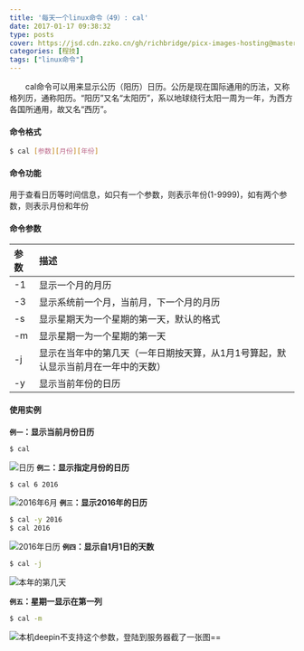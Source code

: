 ```yaml
---
title: '每天一个linux命令（49）: cal'
date: 2017-01-17 09:38:32
type: posts
cover: https://jsd.cdn.zzko.cn/gh/richbridge/picx-images-hosting@master/thumbnail/程技.jpg
categories: [程技]
tags: ["linux命令"]
---
```

　　cal命令可以用来显示公历（阳历）日历。公历是现在国际通用的历法，又称格列历，通称阳历。“阳历”又名“太阳历”，系以地球绕行太阳一周为一年，为西方各国所通用，故又名“西历”。
<!-- more -->
#### 命令格式
```bash
$ cal [参数][月份][年份]
```
#### 命令功能
用于查看日历等时间信息，如只有一个参数，则表示年份(1-9999)，如有两个参数，则表示月份和年份

#### 命令参数
| 参数 | 描述 |
| :- | :- |
| -1 | 显示一个月的月历 |
| -3 | 显示系统前一个月，当前月，下一个月的月历 |
| -s | 显示星期天为一个星期的第一天，默认的格式 |
| -m | 显示星期一为一个星期的第一天 |
| -j | 显示在当年中的第几天（一年日期按天算，从1月1号算起，默认显示当前月在一年中的天数） |
| -y | 显示当前年份的日历 |

#### 使用实例
**`例一`：显示当前月份日历**
```bash
$ cal
```
![日历](http://oncj6b2vl.bkt.clouddn.com/Fo959HUHU7DyFEaargV5_4n6nsNi.png)
**`例二`：显示指定月份的日历**
```bash
$ cal 6 2016
```
![2016年6月](http://oncj6b2vl.bkt.clouddn.com/Fhjcoswylnxplt5CjFHlfb55va4M.png)
**`例三`：显示2016年的日历**
```bash
$ cal -y 2016
$ cal 2016
```
![2016年日历](http://oncj6b2vl.bkt.clouddn.com/Fnloz8dl1VKyVgn32hjCM0lPGkJI.png)
**`例四`：显示自1月1日的天数**
```bash
$ cal -j
```
![本年的第几天](http://oncj6b2vl.bkt.clouddn.com/FsQNZEvW5UEJHd3IV2sF19OlOjvs.png)

**`例五`：星期一显示在第一列**
```bash
$ cal -m
```
![本机deepin不支持这个参数，登陆到服务器截了一张图==](http://oncj6b2vl.bkt.clouddn.com/Ft9YOB5-L4fauP9TWqQLCpAOYwlY.png)
